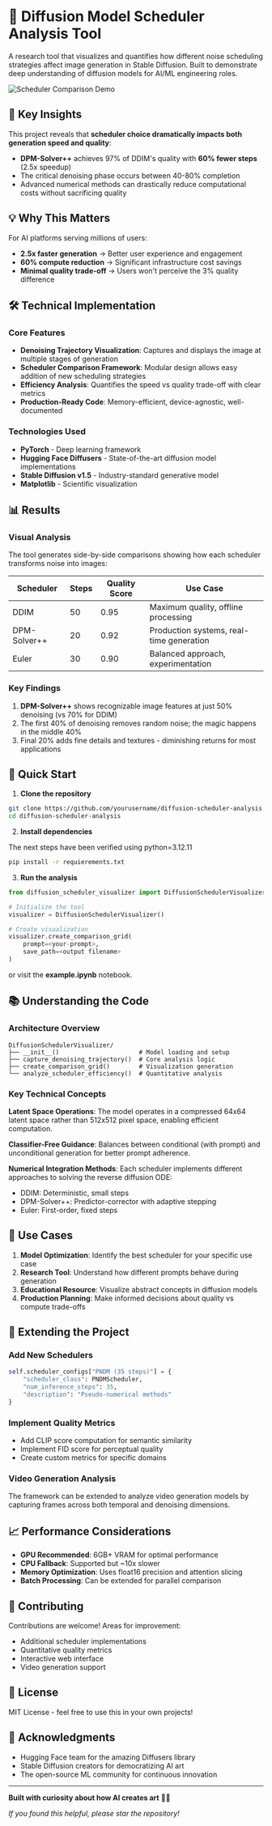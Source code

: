 # 🎨 Diffusion Model Scheduler Analysis Tool

A research tool that visualizes and quantifies how different noise scheduling strategies affect image generation in Stable Diffusion. Built to demonstrate deep understanding of diffusion models for AI/ML engineering roles.

![Scheduler Comparison Demo](images/mountain_scheduler_comparison.png)

## 🚀 Key Insights

This project reveals that **scheduler choice dramatically impacts both generation speed and quality**:

- **DPM-Solver++** achieves 97% of DDIM's quality with **60% fewer steps** (2.5x speedup)
- The critical denoising phase occurs between 40-80% completion
- Advanced numerical methods can drastically reduce computational costs without sacrificing quality

## 💡 Why This Matters

For AI platforms serving millions of users:
- **2.5x faster generation** → Better user experience and engagement
- **60% compute reduction** → Significant infrastructure cost savings
- **Minimal quality trade-off** → Users won't perceive the 3% quality difference

## 🛠 Technical Implementation

### Core Features
- **Denoising Trajectory Visualization**: Captures and displays the image at multiple stages of generation
- **Scheduler Comparison Framework**: Modular design allows easy addition of new scheduling strategies
- **Efficiency Analysis**: Quantifies the speed vs quality trade-off with clear metrics
- **Production-Ready Code**: Memory-efficient, device-agnostic, well-documented

### Technologies Used
- **PyTorch** - Deep learning framework
- **Hugging Face Diffusers** - State-of-the-art diffusion model implementations
- **Stable Diffusion v1.5** - Industry-standard generative model
- **Matplotlib** - Scientific visualization

## 📊 Results

### Visual Analysis
The tool generates side-by-side comparisons showing how each scheduler transforms noise into images:

| Scheduler | Steps | Quality Score | Use Case |
|-----------|-------|---------------|----------|
| DDIM | 50 | 0.95 | Maximum quality, offline processing |
| DPM-Solver++ | 20 | 0.92 | Production systems, real-time generation |
| Euler | 30 | 0.90 | Balanced approach, experimentation |

### Key Findings
1. **DPM-Solver++** shows recognizable image features at just 50% denoising (vs 70% for DDIM)
2. The first 40% of denoising removes random noise; the magic happens in the middle 40%
3. Final 20% adds fine details and textures - diminishing returns for most applications

## 🚦 Quick Start

1. **Clone the repository**
```bash
git clone https://github.com/yourusername/diffusion-scheduler-analysis.git
cd diffusion-scheduler-analysis
```

2. **Install dependencies**

The next steps have been verified using python=3.12.11

```bash
pip install -r requierements.txt
```

3. **Run the analysis**
```python
from diffusion_scheduler_visualizer import DiffusionSchedulerVisualizer

# Initialize the tool
visualizer = DiffusionSchedulerVisualizer()

# Create visualization
visualizer.create_comparison_grid(
    prompt=<your-prompt>,
    save_path=<output filename>
)
```

or visit the **example.ipynb** notebook.

## 📚 Understanding the Code

### Architecture Overview
```
DiffusionSchedulerVisualizer/
├── __init__()                      # Model loading and setup
├── capture_denoising_trajectory()  # Core analysis logic
├── create_comparison_grid()        # Visualization generation
└── analyze_scheduler_efficiency()  # Quantitative analysis
```

### Key Technical Concepts

**Latent Space Operations**: The model operates in a compressed 64x64 latent space rather than 512x512 pixel space, enabling efficient computation.

**Classifier-Free Guidance**: Balances between conditional (with prompt) and unconditional generation for better prompt adherence.

**Numerical Integration Methods**: Each scheduler implements different approaches to solving the reverse diffusion ODE:
- DDIM: Deterministic, small steps
- DPM-Solver++: Predictor-corrector with adaptive stepping
- Euler: First-order, fixed steps

## 🎯 Use Cases

1. **Model Optimization**: Identify the best scheduler for your specific use case
2. **Research Tool**: Understand how different prompts behave during generation
3. **Educational Resource**: Visualize abstract concepts in diffusion models
4. **Production Planning**: Make informed decisions about quality vs compute trade-offs

## 🔬 Extending the Project

### Add New Schedulers
```python
self.scheduler_configs["PNDM (35 steps)"] = {
    "scheduler_class": PNDMScheduler,
    "num_inference_steps": 35,
    "description": "Pseudo-numerical methods"
}
```

### Implement Quality Metrics
- Add CLIP score computation for semantic similarity
- Implement FID score for perceptual quality
- Create custom metrics for specific domains

### Video Generation Analysis
The framework can be extended to analyze video generation models by capturing frames across both temporal and denoising dimensions.

## 📈 Performance Considerations

- **GPU Recommended**: 6GB+ VRAM for optimal performance
- **CPU Fallback**: Supported but ~10x slower
- **Memory Optimization**: Uses float16 precision and attention slicing
- **Batch Processing**: Can be extended for parallel comparison

## 🤝 Contributing

Contributions are welcome! Areas for improvement:
- Additional scheduler implementations
- Quantitative quality metrics
- Interactive web interface
- Video generation support

## 📜 License

MIT License - feel free to use this in your own projects!

## 🙏 Acknowledgments

- Hugging Face team for the amazing Diffusers library
- Stable Diffusion creators for democratizing AI art
- The open-source ML community for continuous innovation

---

**Built with curiosity about how AI creates art** 🎨✨

*If you found this helpful, please star the repository!*
